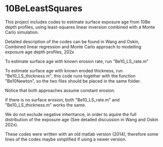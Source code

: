 # 10BeLeastSquares
This project includes codes to estimate surface exposure age from 10Be depth profiles, using least-squares linear inversion combined with a Monte Carlo simulation.

Detailed description of the codes can be found in 
Wang and Oskin, Combined linear regression and Monte Carlo approach to modelling exposure age depth profiles, 202x

To estimate surface age with known erosion rate, run "Be10_LS_rate.m"

To estimate surface age with known eroded thickness, run "Be10_LS_thickness.m", this code runs together with the function "Be10Newton", so the two files should be placed in the same folder.

Notice that both approaches assume constant erosion.

If there is no surface erosion, both "Be10_LS_rate.m" and "Be10_LS_thickness.m" works the same.

We do not exclude negative inheritance, in order to aquire the full distribution of the exposure age (See detailed discussion in Wang and Oskin 202x). 

These codes were written with an old matlab version (2014), therefore some lines of the codes maybe simplified if using a newer version.
